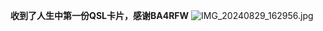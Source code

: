 **收到了人生中第一份QSL卡片，感谢BA4RFW**
![IMG_20240829_162956.jpg](https://github.com/user-attachments/assets/67e0a097-34ae-456b-9e00-ac2f58b91e29)

